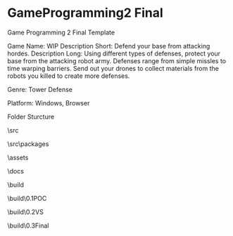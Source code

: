 # GameProgramming2 Final
 Game Programming 2 Final Template

Game Name:  WIP
Description Short:  Defend your base from attacking hordes.
Description Long: Using different types of defenses, protect your base from the attacking robot army. Defenses range from simple missles to time warping barriers. Send out your drones to collect materials from the robots you killed to create more defenses.

Genre: Tower Defense

Platform: Windows, Browser

Folder Sturcture

\src

\src\packages

\assets

\docs

\build

\build\0.1POC

\build\0.2VS

\build\0.3Final
